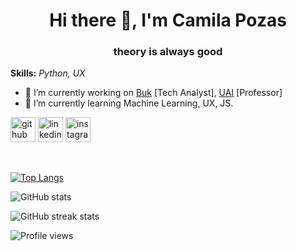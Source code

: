 <h1 align = "center"> Hi there 👋, I'm Camila Pozas</h1>
<h3 align = "center"> theory is always good </h3>

**Skills:** *Python, UX*

- 🔭 I’m currently working on [Buk](https://www.buk.cl/) [Tech Analyst], [UAI](https://www.uai.cl/) [Professor]
- 🌱 I’m currently learning Machine Learning, UX, JS. 


[<img src='https://cdn.jsdelivr.net/npm/simple-icons@3.0.1/icons/github.svg' alt='github' height='40'>](https://github.com/camipozas)  [<img src='https://cdn.jsdelivr.net/npm/simple-icons@3.0.1/icons/linkedin.svg' alt='linkedin' height='40'>](https://www.linkedin.com/in/https://www.linkedin.com/in/camila-pozas-garcia//)  [<img src='https://cdn.jsdelivr.net/npm/simple-icons@3.0.1/icons/instagram.svg' alt='instagram' height='40'>](https://www.instagram.com/https://www.instagram.com/camipozas_//)  

<a href='https://github.com/pricing'></a> 

[![Top Langs](https://github-readme-stats.vercel.app/api/top-langs/?username=camipozas)](https://github.com/anuraghazra/github-readme-stats)

![GitHub stats](https://github-readme-stats.vercel.app/api?username=camipozas&show_icons=true&count_private=true)  

![GitHub streak stats](https://github-readme-streak-stats.herokuapp.com/?user=camipozas)  

![Profile views](https://gpvc.arturio.dev/camipozas)  
